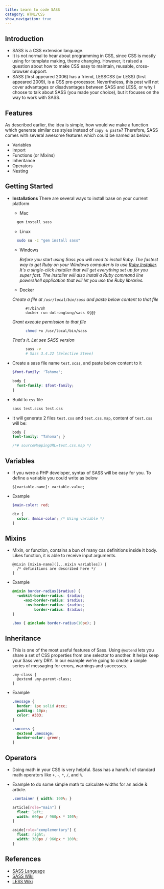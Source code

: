 ```yaml
---
title: Learn to code SASS
category: HTML/CSS
show_navigation: true
---
```


## Introduction
- SASS is a CSS extension language.
- It is not normal to hear about programming in CSS, since CSS is mostly using for
template making, theme changing. However, it raised a question about how to make CSS easy
to maintain, reusable, cross-browser support.
- SASS (first appeared 2006) has a friend, LESSCSS (or LESS) (first appeared 2009), is a CSS pre-processor.
Nevertheless, this post will not cover advantages or disadvantages between SASS and LESS, or why I choose to
talk about SASS (you made your choice), but it focuses on the way to work with SASS.

## Features

As described earlier, the idea is simple, how would we make a function which generate similar
css styles instead of `copy & paste`? Therefore, SASS comes with several awesome features which could
be named as below:
- Variables
- Import
- Functions (or Mixins)
- Inheritance
- Operators
- Nesting

## Getting Started

- **Installations** There are several ways to install base on your current platform

  + Mac

  ```sh
    gem install sass
  ```

  + Linux

  ```sh
    sudo su -c "gem install sass"
  ```

  + Windows

    _Before you start using Sass you will need to install Ruby. The fastest way to get
    Ruby on your Windows computer is to use [Ruby Installer](http://rubyinstaller.org/). It's a single-click installer
    that will get everything set up for you super fast.
    The installer will also install a Ruby command line powershell application that
    will let you use the Ruby libraries._

  + Docker

  _Create a file at `/usr/local/bin/sass` and paste below content to that file_

  ```
        #!/bin/sh
        docker run dotronglong/sass ${@}
  ```

    _Grant execute permission to that file_

  ```sh
        chmod +x /usr/local/bin/sass
  ```

    _That's it. Let see SASS version_

  ```sh
        sass -v
        # Sass 3.4.22 (Selective Steve)
  ```  

- Create a sass file name `test.scss`, and paste below content to it

  ```scss
  $font-family: 'Tahoma';

  body {
    font-family: $font-family;
  }
  ```

- Build to `css` file

  ```sh
  sass test.scss test.css
  ```

- It will generate 2 files `test.css` and `test.css.map`, content of `test.css` will be:

  ```css
  body {
  font-family: "Tahoma"; }

  /*# sourceMappingURL=test.css.map */
  ```

## Variables

- If you were a PHP developer, syntax of SASS will be easy for you. To define a variable
you could write as below

  ```text
  $[variable-name]: variable-value;
  ```

- Example

  ```scss
  $main-color: red;

  div {
    color: $main-color; /* Using variable */
  }
  ```

## Mixins

- Mixin, or function, contains a bun of many css definitions inside it body. Likes
function, it is able to receive input arguments.

  ```text
  @mixin [mixin-name]([...mixin variables]) {
    /* definitions are described here */
  }
  ```

- Example  

  ```scss
  @mixin border-radius($radius) {
    -webkit-border-radius: $radius;
       -moz-border-radius: $radius;
        -ms-border-radius: $radius;
            border-radius: $radius;
  }

  .box { @include border-radius(10px); }
  ```

## Inheritance

- This is one of the most useful features of Sass. Using `@extend` lets you share a
set of CSS properties from one selector to another. It helps keep your Sass very DRY.
In our example we're going to create a simple series of messaging for errors, warnings and successes.

  ```text
  .my-class {
    @extend .my-parent-class;
  }
  ```

- Example

  ```scss
  .message {
    border: 1px solid #ccc;
    padding: 10px;
    color: #333;
  }

  .success {
    @extend .message;
    border-color: green;
  }
  ```

## Operators

- Doing math in your CSS is very helpful. Sass has a handful of standard math operators like `+`, `-`, `*`, `/`, and `%`.

- Example to do some simple math to calculate widths for an aside & article.

  ```scss
  .container { width: 100%; }

  article[role="main"] {
    float: left;
    width: 600px / 960px * 100%;
  }

  aside[role="complementary"] {
    float: right;
    width: 300px / 960px * 100%;
  }
  ```

## References
- [SASS Language](http://sass-lang.com/)
- [SASS Wiki](https://en.wikipedia.org/wiki/Sass_(stylesheet_language))
- [LESS Wiki](https://en.wikipedia.org/wiki/Less_(stylesheet_language))
